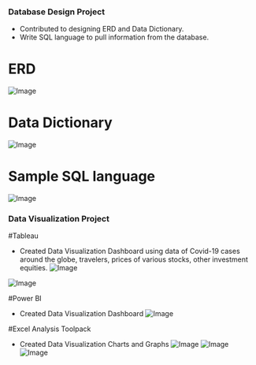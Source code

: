 

### Database Design Project
- Contributed to designing ERD and Data Dictionary.
- Write SQL language to pull information from the database.

# ERD
![Image](/database1.png)
# Data Dictionary
![Image](/database2.png)
# Sample SQL language 
![Image](/database3.png)

### Data Visualization Project

#Tableau
- Created Data Visualization Dashboard using data of Covid-19 cases around the globe, travelers, prices of various stocks, other investment equities.
![Image](/a.png)

![Image](/ab.png)

#Power BI
- Created Data Visualization Dashboard
![Image](/powerbi.png)

#Excel Analysis Toolpack
- Created Data Visualization Charts and Graphs
![Image](/figure2.5.png)
![Image](/figure2.6.png)
![Image](/figure2.7.png)


